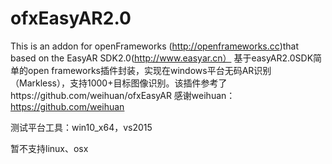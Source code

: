 # ofxEasyAR2.0
This is an addon for openFrameworks (http://openframeworks.cc)that based on the EasyAR SDK2.0(http://www.easyar.cn）
基于easyAR2.0SDK简单的open frameworks插件封装，实现在windows平台无码AR识别（Markless），支持1000+目标图像识别。该插件参考了https://github.com/weihuan/ofxEasyAR
感谢weihuan：https://github.com/weihuan

测试平台工具：win10_x64，vs2015

暂不支持linux、osx 
